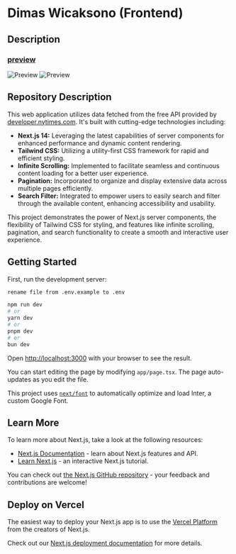 # Dimas Wicaksono (Frontend)

## Description

### [preview](https://developer.nytimes.com)

![Preview](https://i.ibb.co/MPrVs0v/screencapture-localhost-3000-2024-01-09-14-12-22.png)
![Preview](https://i.ibb.co/zfMP4qk/screencapture-localhost-3000-2024-01-09-14-13-00.png)

## Repository Description

This web application utilizes data fetched from the free API provided by [developer.nytimes.com](https://developer.nytimes.com). It's built with cutting-edge technologies including:

- **Next.js 14:** Leveraging the latest capabilities of server components for enhanced performance and dynamic content rendering.
- **Tailwind CSS:** Utilizing a utility-first CSS framework for rapid and efficient styling.
- **Infinite Scrolling:** Implemented to facilitate seamless and continuous content loading for a better user experience.
- **Pagination:** Incorporated to organize and display extensive data across multiple pages efficiently.
- **Search Filter:** Integrated to empower users to easily search and filter through the available content, enhancing accessibility and usability.

This project demonstrates the power of Next.js server components, the flexibility of Tailwind CSS for styling, and features like infinite scrolling, pagination, and search functionality to create a smooth and interactive user experience.

## Getting Started

First, run the development server:

```bash
rename file from .env.example to .env

npm run dev
# or
yarn dev
# or
pnpm dev
# or
bun dev
```

Open [http://localhost:3000](http://localhost:3000) with your browser to see the result.

You can start editing the page by modifying `app/page.tsx`. The page auto-updates as you edit the file.

This project uses [`next/font`](https://nextjs.org/docs/basic-features/font-optimization) to automatically optimize and load Inter, a custom Google Font.

## Learn More

To learn more about Next.js, take a look at the following resources:

- [Next.js Documentation](https://nextjs.org/docs) - learn about Next.js features and API.
- [Learn Next.js](https://nextjs.org/learn) - an interactive Next.js tutorial.

You can check out [the Next.js GitHub repository](https://github.com/vercel/next.js/) - your feedback and contributions are welcome!

## Deploy on Vercel

The easiest way to deploy your Next.js app is to use the [Vercel Platform](https://vercel.com/new?utm_medium=default-template&filter=next.js&utm_source=create-next-app&utm_campaign=create-next-app-readme) from the creators of Next.js.

Check out our [Next.js deployment documentation](https://nextjs.org/docs/deployment) for more details.
